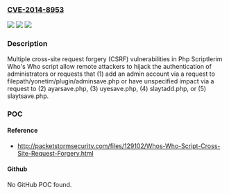 ### [CVE-2014-8953](https://cve.mitre.org/cgi-bin/cvename.cgi?name=CVE-2014-8953)
![](https://img.shields.io/static/v1?label=Product&message=n%2Fa&color=blue)
![](https://img.shields.io/static/v1?label=Version&message=n%2Fa&color=blue)
![](https://img.shields.io/static/v1?label=Vulnerability&message=n%2Fa&color=brighgreen)

### Description

Multiple cross-site request forgery (CSRF) vulnerabilities in Php Scriptlerim Who's Who script allow remote attackers to hijack the authentication of administrators or requests that (1) add an admin account via a request to filepath/yonetim/plugin/adminsave.php or have unspecified impact via a request to (2) ayarsave.php, (3) uyesave.php, (4) slaytadd.php, or (5) slaytsave.php.

### POC

#### Reference
- http://packetstormsecurity.com/files/129102/Whos-Who-Script-Cross-Site-Request-Forgery.html

#### Github
No GitHub POC found.

